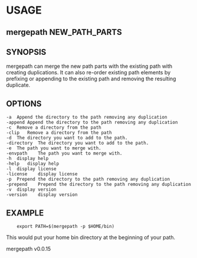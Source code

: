 
# USAGE

## mergepath NEW_PATH_PARTS

## SYNOPSIS

mergepath can merge the new path parts with the existing path with creating duplications.
It can also re-order existing path elements by prefixing or appending to the existing
path and removing the resulting duplicate.

## OPTIONS

	-a	Append the directory to the path removing any duplication
	-append	Append the directory to the path removing any duplication
	-c	Remove a directory from the path
	-clip	Remove a directory from the path
	-d	The directory you want to add to the path.
	-directory	The directory you want to add to the path.
	-e	The path you want to merge with.
	-envpath	The path you want to merge with.
	-h	display help
	-help	display help
	-l	display license
	-license	display license
	-p	Prepend the directory to the path removing any duplication
	-prepend	Prepend the directory to the path removing any duplication
	-v	display version
	-version	display version

## EXAMPLE

```
	export PATH=$(mergepath -p $HOME/bin)
```

This would put your home bin directory at the beginning of your path.


mergepath v0.0.15
